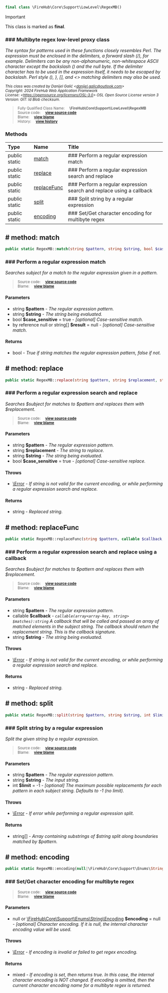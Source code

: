 ```php
final class \FireHub\Core\Support\LowLevel\RegexMB()
```





> [!IMPORTANT]
This class is marked as **final**.





### ### Multibyte regex low-level proxy class

_The syntax for patterns used in these functions closely resembles Perl. The expression must be enclosed in the
delimiters, a forward slash (/), for example. Delimiters can be any non-alphanumeric, non-whitespace ASCII character
except the backslash (\) and the null byte. If the delimiter character has to be used in the expression itself,
it needs to be escaped by backslash. Perl style (), }, [], and <> matching delimiters may also be used._

<sub>_This class was created by Danijel Galić &lt;danijel.galic@outlook.com&gt;_</sub><br/><sub>_Copyright: 2024 FireHub Web Application Framework_</sub><br/><sub>_License: &lt;https://opensource.org/licenses/OSL-3.0&gt; OSL Open Source License version 3_</sub><br/><sub>_Version: GIT: $Id$ Blob checksum._</sub>

><sub>Fully Qualified Class Name:  **\FireHub\Core\Support\LowLevel\RegexMB**</sub><br/>
    <sub>Source code:  **[view source code](https://github.com/The-FireHub-Project/Core/blob/develop-pre-alpha-m1/src/support/lowlevel/firehub.RegexMB.php#L41)**</sub><br/>
        <sub>Blame:  **[view blame](https://github.com/The-FireHub-Project/Core/blame/develop-pre-alpha-m1/src/support/lowlevel/firehub.RegexMB.php)**</sub><br/>
        <sub>History:  **[view history](https://github.com/The-FireHub-Project/Core/commits/develop-pre-alpha-m1/src/support/lowlevel/firehub.RegexMB.php)**</sub>


### Methods
| Type | Name | Title |
|:-----|:-----|:------|
|public static |<a href="#match()">match</a>|### Perform a regular expression match|
|public static |<a href="#replace()">replace</a>|### Perform a regular expression search and replace|
|public static |<a href="#replacefunc()">replaceFunc</a>|### Perform a regular expression search and replace using a callback|
|public static |<a href="#split()">split</a>|### Split string by a regular expression|
|public static |<a href="#encoding()">encoding</a>|### Set/Get character encoding for multibyte regex|

<h2><a name="match()"># method: match</a></h2>

```php
public static RegexMB::match(string $pattern, string $string, bool $case_sensitive = true, null|string[] &$result = null):bool
```











### ### Perform a regular expression match

_Searches subject for a match to the regular expression given in a pattern._

><sub>Source code:  **[view source code](https://github.com/The-FireHub-Project/Core/blob/develop-pre-alpha-m1/src/support/lowlevel/firehub.RegexMB.php#L67)**</sub><br/>
        <sub>Blame:  **[view blame](https://github.com/The-FireHub-Project/Core/blame/develop-pre-alpha-m1/src/support/lowlevel/firehub.RegexMB.php#L67)**</sub>
#### Parameters

* string **$pattern** - _The regular expression pattern._
* string **$string** - _The string being evaluated._
* bool **$case_sensitive** = true - _[optional] 
Case-sensitive match._
* by reference null or string[] **$result** = null - _[optional] 
Case-sensitive match._
#### Returns

* bool - _True if string matches the regular expression pattern, false if not._
<h2><a name="replace()"># method: replace</a></h2>

```php
public static RegexMB::replace(string $pattern, string $replacement, string $string, bool $case_sensitive = true):string
```











### ### Perform a regular expression search and replace

_Searches $subject for matches to $pattern and replaces them with $replacement._

><sub>Source code:  **[view source code](https://github.com/The-FireHub-Project/Core/blob/develop-pre-alpha-m1/src/support/lowlevel/firehub.RegexMB.php#L105)**</sub><br/>
        <sub>Blame:  **[view blame](https://github.com/The-FireHub-Project/Core/blame/develop-pre-alpha-m1/src/support/lowlevel/firehub.RegexMB.php#L105)**</sub>
#### Parameters

* string **$pattern** - _The regular expression pattern._
* string **$replacement** - _The string to replace._
* string **$string** - _The string being evaluated._
* bool **$case_sensitive** = true - _[optional] 
Case-sensitive replace._
#### Throws

* [\Error](./Wiki-Error) - _If string is not valid for the current encoding, or while performing a regular expression search
and replace._
#### Returns

* string - _Replaced string._
<h2><a name="replacefunc()"># method: replaceFunc</a></h2>

```php
public static RegexMB::replaceFunc(string $pattern, callable $callback, string $string):string
```











### ### Perform a regular expression search and replace using a callback

_Searches $subject for matches to $pattern and replaces them with $replacement._

><sub>Source code:  **[view source code](https://github.com/The-FireHub-Project/Core/blob/develop-pre-alpha-m1/src/support/lowlevel/firehub.RegexMB.php#L138)**</sub><br/>
        <sub>Blame:  **[view blame](https://github.com/The-FireHub-Project/Core/blame/develop-pre-alpha-m1/src/support/lowlevel/firehub.RegexMB.php#L138)**</sub>
#### Parameters

* string **$pattern** - _The regular expression pattern._
* callable **$callback** - _<code>callable(array<array-key, string> $matches):string</code>
A callback that will be called and passed an array of matched elements in the subject string.
The callback should return the replacement string.
This is the callback signature._
* string **$string** - _The string being evaluated._
#### Throws

* [\Error](./Wiki-Error) - _If string is not valid for the current encoding, or while performing a regular expression search
and replace._
#### Returns

* string - _Replaced string._
<h2><a name="split()"># method: split</a></h2>

```php
public static RegexMB::split(string $pattern, string $string, int $limit = -1):string[]
```











### ### Split string by a regular expression

_Split the given string by a regular expression._

><sub>Source code:  **[view source code](https://github.com/The-FireHub-Project/Core/blob/develop-pre-alpha-m1/src/support/lowlevel/firehub.RegexMB.php#L167)**</sub><br/>
        <sub>Blame:  **[view blame](https://github.com/The-FireHub-Project/Core/blame/develop-pre-alpha-m1/src/support/lowlevel/firehub.RegexMB.php#L167)**</sub>
#### Parameters

* string **$pattern** - _The regular expression pattern._
* string **$string** - _The input string._
* int **$limit** = -1 - _[optional] 
The maximum possible replacements for each pattern in each subject string.
Defaults to -1 (no limit)._
#### Throws

* [\Error](./Wiki-Error) - _If error while performing a regular expression split._
#### Returns

* string[] - _Array containing substrings of $string split along boundaries matched by $pattern._
<h2><a name="encoding()"># method: encoding</a></h2>

```php
public static RegexMB::encoding(null|\FireHub\Core\Support\Enums\String\Encoding $encoding = null):mixed
```











### ### Set/Get character encoding for multibyte regex



><sub>Source code:  **[view source code](https://github.com/The-FireHub-Project/Core/blob/develop-pre-alpha-m1/src/support/lowlevel/firehub.RegexMB.php#L194)**</sub><br/>
        <sub>Blame:  **[view blame](https://github.com/The-FireHub-Project/Core/blame/develop-pre-alpha-m1/src/support/lowlevel/firehub.RegexMB.php#L194)**</sub>
#### Parameters

* null or [\FireHub\Core\Support\Enums\String\Encoding](./Wiki-Encoding) **$encoding** = null - _[optional] 
Character encoding. If it is null, the internal character encoding value will be used._
#### Throws

* [\Error](./Wiki-Error) - _If encoding is invalid or failed to get regex encoding._
#### Returns

* mixed - _If encoding is set, then returns true.
In this case, the internal character encoding is NOT changed.
If encoding is omitted, then the current character encoding name for a multibyte regex is returned._